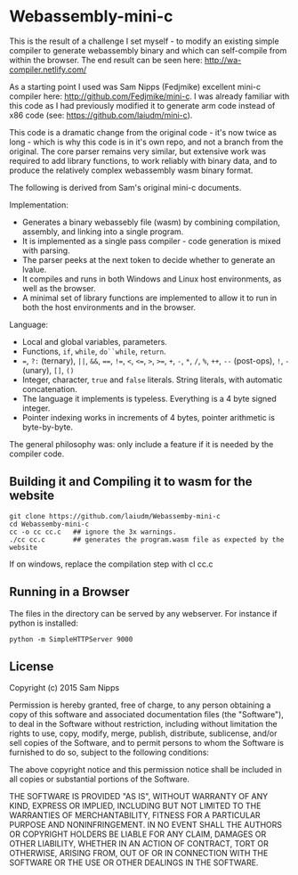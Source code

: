 Webassembly-mini-c
==================

This is the result of a challenge I set myself - to modify an existing simple compiler to generate webassembly binary and
which can self-compile from within the browser. The end result can be seen here: http://wa-compiler.netlify.com/

As a starting point I used was Sam Nipps (Fedjmike) excellent mini-c compiler here: http://github.com/Fedjmike/mini-c. I was 
already familiar with this code as I had previously modified it to generate arm code instead of x86 code (see: https://github.com/laiudm/mini-c).

This code is a dramatic change from the original code - it's now twice as long - which is why this code is in it's own repo, and not a branch
from the original. The core parser remains very similar, but extensive work was required to add library functions, to work reliably with binary data,
and to produce the relatively complex webassembly wasm binary format.

The following is derived from Sam's original mini-c documents.

Implementation:
- Generates a binary webassebly file (wasm) by combining compilation, assembly, and linking into a single program.
- It is implemented as a single pass compiler - code generation is mixed with parsing.
- The parser peeks at the next token to decide whether to generate an lvalue.
- It compiles and runs in both Windows and Linux host environments, as well as the browser.
- A minimal set of library functions are implemented to allow it to run in both the host environments and in the browser.

Language:
- Local and global variables, parameters.
- Functions, `if`, `while`, `do``while`, `return`.
- `=`, `?:` (ternary), `||`, `&&`, `==`, `!=`, `<`, `<=`, `>`, `>=`, `+`, `-`, `*`, `/`, `%`, `++`, `--` (post-ops), `!`, `-` (unary), `[]`, `()`
- Integer, character, `true` and `false` literals. String literals, with automatic concatenation.
- The language it implements is typeless. Everything is a 4 byte signed integer.
- Pointer indexing works in increments of 4 bytes, pointer arithmetic is byte-by-byte.

The general philosophy was: only include a feature if it is needed by the compiler code.

Building it and Compiling it to wasm for the website
----------------------------------------------------

    git clone https://github.com/laiudm/Webassemby-mini-c
    cd Webassemby-mini-c
    cc -o cc cc.c	## ignore the 3x warnings.
	./cc cc.c		## generates the program.wasm file as expected by the website

If on windows, replace the compilation step with
	cl cc.c

Running in a Browser
--------------------

The files in the directory can be served by any webserver. For instance if python is installed:

	python -m SimpleHTTPServer 9000


License
-------

Copyright (c) 2015 Sam Nipps

Permission is hereby granted, free of charge, to any person obtaining a copy of this software and associated documentation files (the "Software"), to deal in the Software without restriction, including without limitation the rights to use, copy, modify, merge, publish, distribute, sublicense, and/or sell copies of the Software, and to permit persons to whom the Software is furnished to do so, subject to the following conditions:

The above copyright notice and this permission notice shall be included in all copies or substantial portions of the Software.

THE SOFTWARE IS PROVIDED "AS IS", WITHOUT WARRANTY OF ANY KIND, EXPRESS OR IMPLIED, INCLUDING BUT NOT LIMITED TO THE WARRANTIES OF MERCHANTABILITY, FITNESS FOR A PARTICULAR PURPOSE AND NONINFRINGEMENT. IN NO EVENT SHALL THE AUTHORS OR COPYRIGHT HOLDERS BE LIABLE FOR ANY CLAIM, DAMAGES OR OTHER LIABILITY, WHETHER IN AN ACTION OF CONTRACT, TORT OR OTHERWISE, ARISING FROM, OUT OF OR IN CONNECTION WITH THE SOFTWARE OR THE USE OR OTHER DEALINGS IN THE SOFTWARE.
